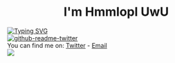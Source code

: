 <h1 align="center">I'm Hmmlopl UwU</h1>

[![Typing SVG](https://readme-typing-svg.herokuapp.com?size=38&duration=2000&color=62934E&lines=python;js;electron;java;react;svelte;%26+more)](https://git.io/typing-svg)
<br>
[![github-readme-twitter](https://github-readme-twitter.gazf.vercel.app/api?id=hmmlopl)](https://github.com/gazf/github-readme-twitter)
<br>
  You can find me on:
  [Twitter](https://twitter.com/hmmlopl) - [Email](mailto:hmmlopl@hmmlopl.net)
  <br>
  <img src="https://github-readme-stats.vercel.app/api?username=hmmlaple&show_icons=true&line_height=45&include_all_commits=true" />
  <br>
  <br>
</div>
